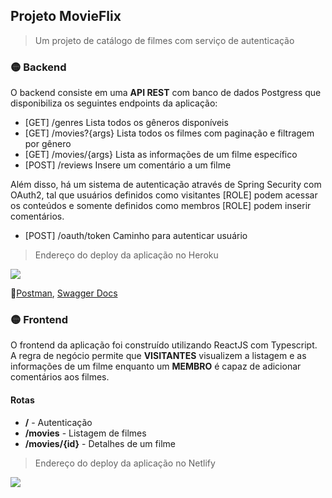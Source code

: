 ## Projeto MovieFlix
> Um projeto de catálogo de filmes com serviço de autenticação 

### 🟡 Backend
O backend consiste em uma **API REST** com banco de dados Postgress que disponibiliza os seguintes endpoints da aplicação:
* [GET] /genres 
Lista todos os gêneros disponíveis
* [GET] /movies?{args}
Lista todos os filmes com paginação e filtragem por gênero
* [GET] /movies/{args}
Lista as informações de um filme específico
* [POST] /reviews
Insere um comentário a um filme

Além disso, há um sistema de autenticação através de Spring Security com OAuth2, tal que usuários definidos como visitantes [ROLE] podem acessar os conteúdos e somente definidos como membros [ROLE] podem inserir comentários.
* [POST] /oauth/token
Caminho para autenticar usuário


> Endereço do deploy da aplicação no Heroku

[![](https://img.shields.io/badge/MOVIEFLIX-BACKEND-9370DB?logo=heroku&labelColor=9370DB&color=gray&style=for-the-badge)](https://nihwl-movieflix.herokuapp.com)

🚀[Postman](https://github.com/NihwlCat/movieflix/blob/master/Postman.json), [Swagger Docs](https://nihwl-movieflix.herokuapp.com/swagger-ui.html)

### 🟡 Frontend
O frontend da aplicação foi construído utilizando ReactJS com Typescript.
A regra de negócio permite que **VISITANTES** visualizem a listagem e as informações de um filme enquanto um **MEMBRO** é capaz de adicionar comentários aos filmes.

#### Rotas
* **/** - Autenticação
* **/movies** - Listagem de filmes
* **/movies/{id}** - Detalhes de um filme

> Endereço do deploy da aplicação no Netlify

[![](https://img.shields.io/badge/MOVIEFLIX-FRONTEND-FCC44C?logo=netlify&labelColor=FCC44C&color=gray&style=for-the-badge)](https://nihwl-movieflix.netlify.app)
